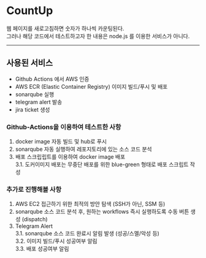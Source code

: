 # CountUp
웹 페이지를 새로고침하면 숫자가 하나씩 카운팅된다.  
그러나 해당 코드에서 테스트하고자 한 내용은 node.js 를 이용한 서비스가 아니다.  

----

## 사용된 서비스
- Github Actions 에서 AWS 인증
- AWS ECR (Elastic Container Registry) 이미지 빌드/푸시 및 배포
- sonarqube 실행
- telegram alert 발송
- jira ticket 생성

### Github-Actions을 이용하여 테스트한 사항
1. docker image 자동 빌드 및 hub로 푸시
2. sonarqube 자동 실행하여 레포지토리에 있는 소스 코드 분석
3. 배포 스크립립트를 이용하여 docker image 배포  
 3.1. 도커이미지 배포는 무중단 배포를 위한 blue-green 형태로 배포 스크립트 작성

### 추가로 진행해볼 사항
1. AWS EC2 접근하기 위한 최적의 방안 탐색 (SSH가 아닌, SSM 등)
2. sonarqube 소스 코드 분석 후, 원하는 workflows 즉시 실행하도록 수동 버튼 생성 (dispatch)
3. Telegram Alert  
 3.1. sonarqube 소스 코드 완료시 알림 발생 (성공/스멜/악성 등)  
 3.2. 이미지 빌드/푸시 성공여부 알림  
 3.3. 배포 성공여부 알림  
